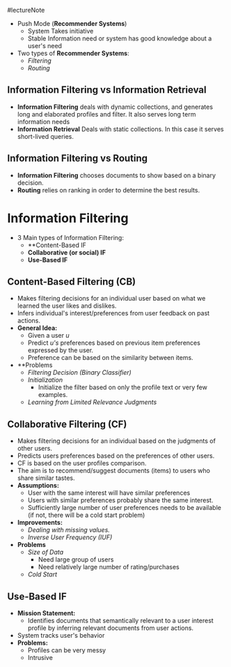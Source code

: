 #lectureNote
- Push Mode (**Recommender Systems**)
	- System Takes initiative
	- Stable Information need or system has good knowledge about a user's need
- Two types of **Recommender Systems**:
	- *Filtering*
	- *Routing*
## Information Filtering vs Information Retrieval
- **Information Filtering** deals with dynamic collections, and generates long and elaborated profiles and filter. It also serves long term information needs
- **Information Retrieval** Deals with static collections. In this case it serves short-lived queries.
## Information Filtering vs Routing
- **Information Filtering** chooses documents to show based on a binary decision.
- **Routing** relies on ranking in order to determine the best results. 

# Information Filtering
- 3 Main types of Information Filtering:
	- **Content-Based IF
	- **Collaborative (or social) IF**
	- **Use-Based IF**
## Content-Based Filtering (CB)
- Makes filtering decisions for an individual user based on what we learned the user likes and dislikes.
- Infers individual's interest/preferences from user feedback on past actions.
- **General Idea:**
	- Given a user *u*
	- Predict *u's* preferences based on previous item preferences expressed by the user.
	- Preference can be based on the similarity between items.
- **Problems
	- *Filtering Decision (Binary Classifier)*
	- *Initialization*
		- Initialize the filter based on only the profile text or very few examples.
	- *Learning from Limited Relevance Judgments*
## Collaborative Filtering (CF)
- Makes filtering decisions for an individual based on the judgments of other users.
- Predicts users preferences based on the preferences of other users.
- CF is based on the user profiles comparison.
- The aim is to recommend/suggest documents (items) to users who share similar tastes.
- **Assumptions:**
	- User with the same interest will have similar preferences
	- Users with similar preferences probably share the same interest.
	- Sufficiently large number of user preferences needs to be available (if not, there will be a cold start problem)
- **Improvements:**
	- *Dealing with missing values.*
	- *Inverse User Frequency (IUF)*
- **Problems**
	- *Size of Data*
		- Need large group of users
		- Need relatively large number of rating/purchases
	- *Cold Start*
## Use-Based IF
- **Mission Statement:**
	- Identifies documents that semantically relevant to a user interest profile by inferring relevant documents from user actions.
- System tracks user's behavior
- **Problems:**
	- Profiles can be very messy
	- Intrusive
